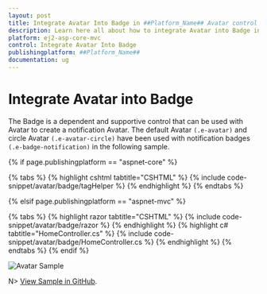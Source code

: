 ```yaml
---
layout: post
title: Integrate Avatar Into Badge in ##Platform_Name## Avatar control | Syncfusion
description: Learn here all about how to integrate Avatar into Badge in Syncfusion ##Platform_Name## Avatar control of Syncfusion Essential JS 2 and more.
platform: ej2-asp-core-mvc
control: Integrate Avatar Into Badge
publishingplatform: ##Platform_Name##
documentation: ug
---
```


# Integrate Avatar into Badge

The Badge is a dependent and supportive control that can be used with Avatar to create a notification Avatar. The default Avatar `(.e-avatar)` and circle Avatar `(.e-avatar-circle)` have been used with notification badges `(.e-badge-notification)` in the following sample.

{% if page.publishingplatform == "aspnet-core" %}

{% tabs %}
{% highlight cshtml tabtitle="CSHTML" %}
{% include code-snippet/avatar/badge/tagHelper %}
{% endhighlight %}
{% endtabs %}

{% elsif page.publishingplatform == "aspnet-mvc" %}

{% tabs %}
{% highlight razor tabtitle="CSHTML" %}
{% include code-snippet/avatar/badge/razor %}
{% endhighlight %}
{% highlight c# tabtitle="HomeController.cs" %}
{% include code-snippet/avatar/badge/HomeController.cs %}
{% endhighlight %}
{% endtabs %}
{% endif %}

![Avatar Sample](../images/badge.png)

N> [View Sample in GitHub](https://github.com/SyncfusionExamples/ASP-NET-Core-UG-Examples/tree/main/Avatar/AvatarUGSample).